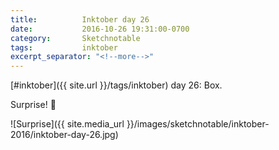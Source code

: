 ```yaml
---
title:          Inktober day 26
date:           2016-10-26 19:31:00-0700
category:       Sketchnotable
tags:           inktober
excerpt_separator: "<!--more-->"
---
```

[#inktober]({{ site.url }}/tags/inktober) day 26: Box.

Surprise! 🎉

![Surprise]({{ site.media_url }}/images/sketchnotable/inktober-2016/inktober-day-26.jpg)

<!--more-->
